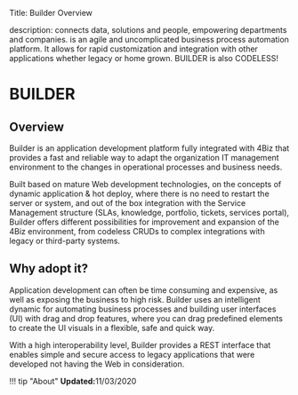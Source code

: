 Title: Builder Overview

description: connects data, solutions and people, empowering departments and companies. is an agile and uncomplicated business process automation platform. It allows for rapid customization and integration with other applications whether legacy or home grown. BUILDER is also CODELESS!

# BUILDER 

## Overview 

Builder is an application development platform fully integrated with 4Biz that provides a fast and reliable way to adapt the organization IT management environment to the changes in operational processes and business needs.

Built based on mature Web development technologies, on the concepts of dynamic application & hot deploy, where there is no need to restart the server or system, and out of the box  integration with the Service Management structure (SLAs, knowledge, portfolio, tickets, services portal), Builder offers different possibilities for improvement and expansion of the 4Biz environment, from codeless CRUDs to complex integrations with legacy or third-party systems.


## Why adopt it? 


Application development can often be time consuming and expensive, as well as exposing the business to high risk. Builder uses an intelligent dynamic for automating business processes and building user interfaces (UI) with drag and drop features, where you can drag predefined elements to create the UI visuals in a flexible, safe and quick way.

With a high interoperability level, Builder provides a REST interface that enables simple and secure access to legacy applications that were developed not having the Web in consideration.


!!! tip "About"
    <b>Updated:</b>11/03/2020
